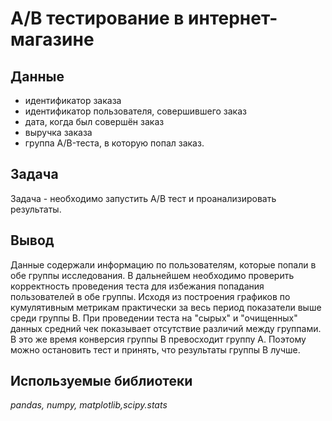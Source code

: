 # А/B тестирование в интернет-магазине


## Данные

* идентификатор заказа
* идентификатор пользователя, совершившего заказ
* дата, когда был совершён заказ
* выручка заказа
* группа A/B-теста, в которую попал заказ.

## Задача

Задача - необходимо запустить A/B тест и проанализировать результаты.

## Вывод

Данные содержали информацию по пользователям, которые попали в обе группы исследования. В дальнейшем необходимо проверить корректность проведения теста для избежания попадания пользователей в обе группы. 
Исходя из построения графиков по кумулятивным метрикам практически за весь период показатели выше среди группы B. При проведении теста на "сырых" и "очищенных" данных средний чек показывает отсутствие различий между группами. В это же время конверсия группы В превосходит группу А. Поэтому можно остановить тест и принять, что результаты группы В лучше.

## Используемые библиотеки
*pandas, numpy, matplotlib,scipy.stats*

